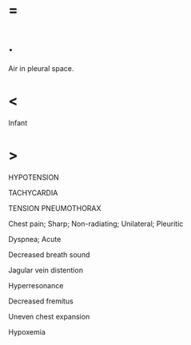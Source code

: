 # =

# .

Air in pleural space.

# <

Infant

# >

HYPOTENSION

TACHYCARDIA

TENSION PNEUMOTHORAX

Chest pain; Sharp; Non-radiating; Unilateral; Pleuritic

Dyspnea; Acute

Decreased breath sound

Jagular vein distention

Hyperresonance

Decreased fremitus

Uneven chest expansion

Hypoxemia
